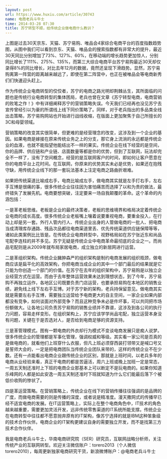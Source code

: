 ```yaml
---
layout: post
url: https://www.huxiu.com/article/30743
name: 电商老兵斗牛士
time: 2014-03-28 07:30
title: 苏宁转型不顺，给传统企业做电商什么教训？
---
```

上图是过去30天京东、天猫、苏宁易购、唯品会4家综合电商平台的百度指数趋势图，从图中我们可以看到京东、天猫、唯品会的搜索指数都有非常大的提升，最近30天同比分别增加了73%、127%、60%，在移动端的增长趋势更加惊人，分别同比增长了111%、275%、135%，而第三大综合电商平台苏宁易购最近30天却仅录得8%的同比增长，对比去年12月的数据，竟然还呈现下滑趋势。显然，苏宁易购离第一阵营的距离越来越远了，即使在第二阵营中，也正在被唯品会等电商新秀们们快速迎头赶上。

作为传统企业电商转型的佼佼者，苏宁的电商之路光明却荆棘丛生，其所面临的问题也是传统行业电商转型的集体困局，老兵也曾在文章《苏宁转型电商，电商营销的败笔之作！》中有详细阐释苏宁的营销策略失误。今天我们已经再也没见苏宁去宣传曾经引以为豪的所谓线上线下同价策略了。同样，对于老兵指出的多品类全线出击策略，苏宁易购网站也开始进行战线收缩，在版面上更加聚焦于自己所擅长的3C和母婴领域。

营销策略的改变其实很简单，但更难的是经营理念的改变，这涉及到一个企业的基因。如果电商是嫁接在原来传统业务之上的分支，那它身上流淌的永远都是传统企业的血液，也就不能指望他能结出不一样的果实。传统企业在线下经营的是空间，你的品牌、供应链和产业链、店面数量等都是你的优势，但到了互联网，玩法却完全不一样了，没有了空间概念，经营的是互联网客户的时间，即如何让客户愿意在你的电商平台上花时间。在互联网，你原来的优势其实未必是优势，如果还在抱残守缺，用传统企业线下的那一套玩法基本上注定电商之路曲折艰难。

如果把传统渠道比喻成右手，电商比喻成左手，做电商其实就是左手打右手，左右手互博是很痛的事，很多传统企业往往因为害怕痛苦而选择了以和为贵的做法，最终错失了发展先机。电商要想突破，注定要来一场自我颠覆的革命。这个革命的内涵包括：

一是革老板思维。老板是企业的最终决策者，老板的思维境界和格局决定着传统企业电商的成长高度。很多传统企业老板嘴上嚷着说要重视电商，要重金投入，在行动上却是另一套。外行人管内行人、传统企业出身的人管做电商的一批人、把电商当成清理库存通路、残品次品都往电商渠道里丢、优先传统渠道供应链保障等等，诸如此类案例比比皆是。在传统企业电商转型中，视野格局如在苏宁张近东和尚品宅配李连柱的并不多见。苏宁无疑是传统企业中电商革命最彻底的企业之一。而尚品宅配则是从2009年就布局家居电商，成立独立的新居网进行运营。

二是革组织架构。传统企业臃肿森严的组织架构是制约电商发展的组织瓶颈，做电商应该是扁平化的高效架构，你把电商当成企业的其中一个部门最后的结果就是它只能为你创造一个部门的价值。在苏宁在去年的组织架构中，苏宁易购是以独立企业经营方式在运营。而由于去年整体运营效果未达到理想状态，到了今年，苏宁易购不再独立运作，各地区公司既要负责门店运营，也要承担易购在本地区的销售业绩，避免线上线下左右手互博。对于苏宁新的架构，老兵持保留意见。做电商其实就是需要左右手互博，需要独立运营给予电商更大的自主空间，一家企业如果内部都没有竞争，如何谈面对外部竞争？而且这种竞争未必是件坏事，可以共同把市场份额做大。让各地公司负责苏宁易购的销售业绩并不靠谱，这涉及到各公司的执行力问题，容易走样变形。在组织架构上，苏宁应该学学尚品宅配，独立运营本身没有问题，关键在于是否选对人，是否给到电商足够的资源支持。

三是革管理模式。图有一颗电商的外衣却行为模式不变谈电商发展只是痴人说梦。很多传统企业的管理都是军事化管理，强调权威和等级。其实看一家公司是否真的是做电商的，就看他们上班穿什么衣服，但凡上班必须穿西装打领带又是喊口号又是誓师大会的，一定是把电商团队当传统企业团队来带的，这样的传统企业不在少数。还有一点能看出电商企业跟传统企业的区别，那就是上班时间，以老兵多年的电商从业经验来看，真正干电商的都是苦逼活，周六上班或晚上加班一定是常态，一周五天制还准时上下班的电商企业那基本上可以断定不是玩电商的。如果你知道乐峰网的人都是如此安逸一周五天制还准时下班就知道为什么它们能最后落下个被低价收购的惨状了。

四是革运营策略。在营销策略上，传统企业在线下的营销传播往往强调的是品牌的广度，而做电商需要的则是传播的深度，或者说是精准度。漫天撒网式的传播早已经不适宜电商的发展。在IT运营策略上，实际上在整个电商角色中，IT技术的角色越来越重要，需要更加灵活开发，远非传统零售渠道的IT系统所能支撑。传统企业在电商转型中往往都不愿意抛弃原有的IT架构，像苏宁选择的就是IBM这种笨象级的技术合作伙伴。电商企业的IT架构更建议自身的需要独立开发，而不是找第三方技术合作伙伴。

我是电商老兵斗牛士，华南电商研究院（SER）研究员，互联网战略分析师，关注传统产业的互联网转型。欢迎关注微信账户：torero2013（个人微信torero2010），每周更新独家电商研究干货，新浪微博账户：@电商老兵斗牛士

